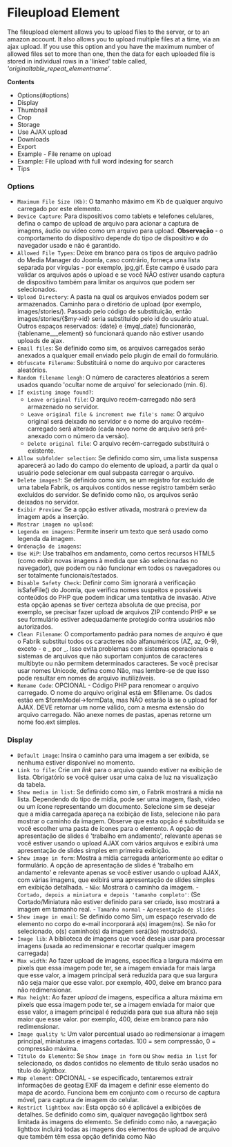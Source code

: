 # Fileupload Element 

The fileupload element allows you to upload files to the server, or to an amazon account. It also allows you to upload multiple files at a time, via an ajax upload. If you use this option and you have the maximum number of allowed files set to more than one, then the data for each uploaded file is stored in individual rows in a 'linked' table called, *'originaltable_repeat_elementname'*.

**Contents**
  - Options(#options)
  - Display
  - Thumbnail
  - Crop
  - Storage
  - Use AJAX upload
  - Downloads
  - Export
  - Example - File rename on upload
  - Example: File upload with full word indexing for search
  - Tips

### Options

- `Maximum File Size (Kb)`: O tamanho máximo em Kb de qualquer arquivo carregado por este elemento.
- `Device Capture`: Para dispositivos como tablets e telefones celulares, defina o campo de upload de arquivo para acionar a captura de imagens, áudio ou vídeo como um arquivo para upload. **Observação** - o comportamento do dispositivo depende do tipo de dispositivo e do navegador usado e não é garantido.
- `Allowed File Types`: Deixe em branco para os tipos de arquivo padrão do Media Manager do Joomla, caso contrário, forneça uma lista separada por vírgulas - por exemplo, jpg,gif. Este campo é usado para validar os arquivos após o upload e se você NÃO estiver usando captura de dispositivo também para limitar os arquivos que podem ser selecionados.
- `Upload Directory`: A pasta na qual os arquivos enviados podem ser armazenados. Caminho para o diretório de upload (por exemplo, images/stories/). Passado pelo código de substituição, então images/stories/{$my->id} seria substituído pelo id do usuário atual. Outros espaços reservados: {date} e {myql_date} funcionarão, {tablename___element} só funcionará quando não estiver usando uploads de ajax.
- `Email files`: Se definido como sim, os arquivos carregados serão anexados a qualquer email enviado pelo plugin de email do formulário.
- `Obfuscate Filename`: Substituirá o nome do arquivo por caracteres aleatórios.
- `Random filename lengh`: O número de caracteres aleatórios a serem usados quando 'ocultar nome de arquivo' for selecionado (min. 6).
- `If existing image found?`:
    - `Leave original file`: O arquivo recém-carregado não será armazenado no servidor.
    - `Leave original file & increment nwe file's name`: O arquivo original será deixado no servidor e o nome do arquivo recém-carregado será alterado (cada novo nome de arquivo será pré-anexado com o número da versão).
    - `Delete original file`: O arquivo recém-carregado substituirá o existente.
- `Allow subfolder selection`: Se definido como sim, uma lista suspensa aparecerá ao lado do campo do elemento de upload, a partir da qual o usuário pode selecionar em qual subpasta carregar o arquivo.
- `Delete images?`: Se definido como sim, se um registro for excluído de uma tabela Fabrik, os arquivos contidos nesse registro também serão excluídos do servidor. Se definido como não, os arquivos serão deixados no servidor.
- `Exibir Preview`: Se a opção estiver ativada, mostrará o preview da imagem após a inserção.
- `Mostrar imagem no upload`: 
- `Legenda em imagens`: Permite inserir um texto que será usado como legenda da imagem.
- `Ordenação de imagens`:
- `Use WiP`: Use trabalhos em andamento, como certos recursos HTML5 (como exibir novas imagens à medida que são selecionadas no navegador), que podem ou não funcionar em todos os navegadores ou ser totalmente funcionais/testados.
- `Disable Safety Check`: Definir como Sim ignorará a verificação isSafeFile() do Joomla, que verifica nomes suspeitos e possíveis conteúdos do PHP que podem indicar uma tentativa de invasão. Ative esta opção apenas se tiver certeza absoluta de que precisa, por exemplo, se precisar fazer upload de arquivos ZIP contendo PHP e se seu formulário estiver adequadamente protegido contra usuários não autorizados.
- `Clean Filename`: O comportamento padrão para nomes de arquivo é que o Fabrik substitui todos os caracteres não alfanuméricos (AZ, az, 0-9), exceto - e _ por _. Isso evita problemas com sistemas operacionais e sistemas de arquivos que não suportam conjuntos de caracteres multibyte ou não permitem determinados caracteres. Se você precisar usar nomes Unicode, defina como Não, mas lembre-se de que isso pode resultar em nomes de arquivo inutilizáveis.
- `Rename Code`: OPCIONAL - Código PHP para renomear o arquivo carregado. O nome do arquivo original está em $filename. Os dados estão em $formModel->formData, mas NÃO estarão lá se o upload for AJAX. DEVE retornar um nome válido, com a mesma extensão do arquivo carregado. Não anexe nomes de pastas, apenas retorne um nome foo.ext simples.

### Display

- `Default image`: Insira o caminho para uma imagem a ser exibida, se nenhuma estiver disponível no momento.
- `Link to file`: Crie um *link* para o arquivo quando estiver na exibição de lista. Obrigatório se você quiser usar uma caixa de luz na visualização da tabela.
- `Show media in list`: Se definido como sim, o Fabrik mostrará a mídia na lista. Dependendo do tipo de mídia, pode ser uma imagem, flash, vídeo ou um ícone representando um documento.
    Selecione sim se desejar que a mídia carregada apareça na exibição de lista, selecione não para mostrar o caminho da imagem. Observe que esta opção é substituída se você escolher uma pasta de ícones para o elemento. A opção de apresentação de slides é 'trabalho em andamento', relevante apenas se você estiver usando o upload AJAX com vários arquivos e exibirá uma apresentação de slides simples em primeira exibição.
- `Show image in form`: Mostra a mídia carregada anteriormente ao editar o formulário. A opção de apresentação de slides é 'trabalho em andamento' e relevante apenas se você estiver usando o upload AJAX, com várias imagens, que exibirá uma apresentação de slides simples em exibição detalhada.
      - `Não`: Mostrará o caminho da imagem.
      - `Cortado, depois a miniatura e depois 'tamanho completo'`: (Se Cortado/Miniatura não estiver definido para ser criado, isso mostrará a imagem em tamanho real.
      - `Tamanho normal`
      - `Apresentação de slides`
- `Show image in email`: Se definido como Sim, um espaço reservado de elemento no corpo do e-mail incorporará a(s) imagem(ns). Se não for selecionado, o(s) caminho(s) da imagem será(ão) mostrado(s).
- `Image lib`: A biblioteca de imagens que você deseja usar para processar imagens (usada ao redimensionar e recortar qualquer imagem carregada)
- `Max width`: Ao fazer upload de imagens, especifica a largura máxima em pixels que essa imagem pode ter, se a imagem enviada for mais larga que esse valor, a imagem principal será reduzida para que sua largura não seja maior que esse valor. por exemplo, 400, deixe em branco para não redimensionar.
- `Max height`: Ao fazer *upload* de imagens, especifica a altura máxima em pixels que essa imagem pode ter, se a imagem enviada for maior que esse valor, a imagem principal é reduzida para que sua altura não seja maior que esse valor. por exemplo, 400, deixe em branco para não redimensionar.
- `Image quality %`: Um valor percentual usado ao redimensionar a imagem principal, miniaturas e imagens cortadas. 100 = sem compressão, 0 = compressão máxima.
- `Título do Elemento`: Se `Show image in form` ou `Show media in list` for selecionado, os dados contidos no elemento de título serão usados no título do *lightbox*.
- `Map element`: OPCIONAL - se especificado, tentaremos extrair informações de geotag EXIF da imagem e definir esse elemento do mapa de acordo. Funciona bem em conjunto com o recurso de captura móvel, para captura de imagem do celular.
- `Restrict lightbox nav`: Esta opção só é aplicável a exibições de detalhes.
    Se definido como sim, qualquer navegação lightbox será limitada às imagens do elemento.
    Se definido como não, a navegação lightbox incluirá todas as imagens dos elementos de upload de arquivo que também têm essa opção definida como Não

